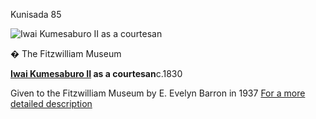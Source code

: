 Kunisada 85

![Iwai Kumesaburo II as a courtesan](kunisada/Part%20III/P.490-1937.jpg)

� The Fitzwilliam Museum

**[Iwai Kumesaburo II](/exhibition/group-19) as a courtesan**c.1830

Given to the Fitzwilliam Museum by E. Evelyn Barron in 1937 [For a more detailed description](../text490.htm)
